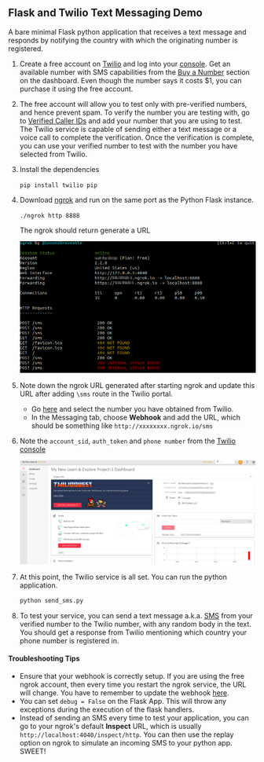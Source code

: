 ## Flask and Twilio Text Messaging Demo

A bare minimal Flask python application that receives a text message and responds by notifying the country with which the originating number is registered.

1. Create a free account on [Twilio](http://twilio.com/) and log into your [console](http://twilio.com/console). Get an available number with SMS capabilities from the [Buy a Number](https://www.twilio.com/console/phone-numbers/search) section on the dashboard. Even though the number says it costs $1, you can purchase it using the free account.

2. The free account will allow you to test only with pre-verified numbers, and hence prevent spam. To verify the number you are testing with, go to [Verified Caller IDs](https://www.twilio.com/console/phone-numbers/verified) and add your number that you are using to test. The Twilio service is capable of sending either a text message or a voice call to complete the verification. Once the verification is complete, you can use your verified number to test with the number you have selected from Twilio.

3. Install the dependencies 

   `pip install twilio pip`

4. Download [ngrok](https://ngrok.com/download) and run on the same port as the Python Flask instance.

    `./ngrok http 8888` 

   The ngrok should return generate a URL

   ![alt text](https://raw.githubusercontent.com/electrowizard/twilio_app/master/img/ngrok_image.png)

5. Note down the ngrok URL generated after starting ngrok and update this URL after adding `\sms` route in the Twilio portal. 

   - Go [here](https://www.twilio.com/console/phone-numbers/incoming) and select the number you have obtained from Twilio. 
   - In the Messaging tab, choose **Webhook** and add the URL, which should be something like `http://xxxxxxxx.ngrok.io/sms`

6. Note the `account_sid`, `auth_token` and `phone number` from the [Twilio console](https://www.twilio.com/console)

   ![alt text](https://raw.githubusercontent.com/electrowizard/twilio_app/master/img/auth_image.png)

7. At this point, the Twilio service is all set. You can run the python application.

   ```bash
   python send_sms.py
   ```

8. To test your service, you can send a text message a.k.a. [SMS](https://en.wikipedia.org/wiki/SMS) from your verified number to the Twilio number, with any random body in the text. You should get a response from Twilio mentioning which country your phone number is registered in.



#### Troubleshooting Tips

- Ensure that your webhook is correctly setup. If you are using the free ngrok account, then every time you restart the ngrok service, the URL will change. You have to remember to update the webhook [here](https://www.twilio.com/console/phone-numbers/incoming).
- You can set `debug = False` on the Flask App. This will throw any exceptions during the execution of the flask handlers.
- Instead of sending an SMS every time to test your application, you can go to your ngrok's default **Inspect**  URL, which is usually `http://localhost:4040/inspect/http`. You can then use the replay option on ngrok to simulate an incoming SMS to your python app. SWEET!  